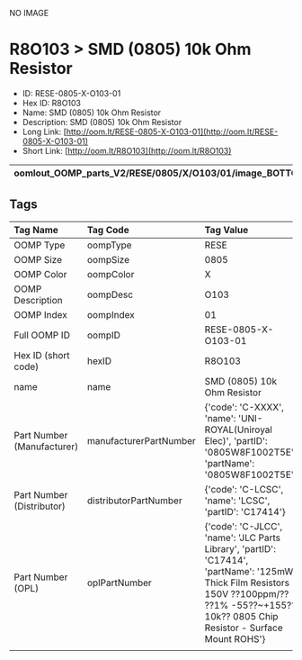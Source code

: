 


  
NO IMAGE  
# R8O103 > SMD (0805) 10k Ohm Resistor

- ID: RESE-0805-X-O103-01
- Hex ID: R8O103
- Name: SMD (0805) 10k Ohm Resistor
- Description: SMD (0805) 10k Ohm Resistor
- Long Link: [http://oom.lt/RESE-0805-X-O103-01](http://oom.lt/RESE-0805-X-O103-01)
- Short Link: [http://oom.lt/R8O103](http://oom.lt/R8O103)
  

|oomlout_OOMP_parts_V2/RESE/0805/X/O103/01/image_BOTTOM.jpg|oomlout_OOMP_parts_V2/RESE/0805/X/O103/01/image_RE.jpg|||
| :---: | :---: | :---: | :---: |

## Tags
  

|Tag Name|Tag Code|Tag Value|
| :--- | :--- | :--- |
|OOMP Type|oompType|RESE|
|OOMP Size|oompSize|0805|
|OOMP Color|oompColor|X|
|OOMP Description|oompDesc|O103|
|OOMP Index|oompIndex|01|
|Full OOMP ID|oompID|RESE-0805-X-O103-01|
|Hex ID (short code)|hexID|R8O103|
|name|name|SMD (0805) 10k Ohm Resistor|
|Part Number (Manufacturer)|manufacturerPartNumber|{'code': 'C-XXXX', 'name': 'UNI-ROYAL(Uniroyal Elec)', 'partID': '0805W8F1002T5E', 'partName': '0805W8F1002T5E'}|
|Part Number (Distributor)|distributorPartNumber|{'code': 'C-LCSC', 'name': 'LCSC', 'partID': 'C17414'}|
|Part Number (OPL)|oplPartNumber|{'code': 'C-JLCC', 'name': 'JLC Parts Library', 'partID': 'C17414', 'partName': '125mW Thick Film Resistors 150V ??100ppm/?? ??1% -55??~+155?? 10k?? 0805  Chip Resistor - Surface Mount ROHS'}|
||||
